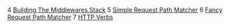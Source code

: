 
4 [Building The Middlewares Stack](https://gist.github.com/hayeah/6bbe2bebf58ec9ae889a)
5 [Simple Request Path Matcher](https://gist.github.com/hayeah/5933719969b041b1cfff)
6 [Fancy Request Path Matcher](https://gist.github.com/hayeah/5a79837c9646b8398fd2)
7 [HTTP Verbs](https://gist.github.com/hayeah/8af3c2c52427c3e8b3bb)
